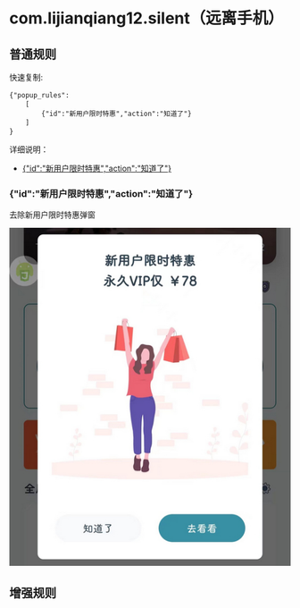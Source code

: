 # com.lijianqiang12.silent（远离手机）

## 普通规则

快速复制:
```
{"popup_rules":
    [
        {"id":"新用户限时特惠","action":"知道了"}
    ]
}
```
详细说明：
- [{"id":"新用户限时特惠","action":"知道了"}](#id新用户限时特惠action知道了)

### {"id":"新用户限时特惠","action":"知道了"}
去除新用户限时特惠弹窗

![](./assets/新用户限时特惠.jpg)

## 增强规则

